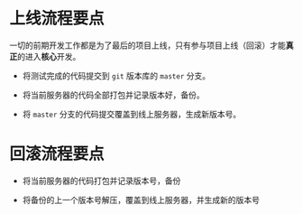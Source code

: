 # 上线流程要点

一切的前期开发工作都是为了最后的项目上线，只有参与项目上线（回滚）才能**真正**的进入**核心**开发。

- 将测试完成的代码提交到 `git` 版本库的 `master` 分支。

- 将当前服务器的代码全部打包并记录版本好，备份。

- 将 `master` 分支的代码提交覆盖到线上服务器，生成新版本号。


# 回滚流程要点

- 将当前服务器的代码打包并记录版本号，备份

- 将备份的上一个版本号解压，覆盖到线上服务器，并生成新的版本号